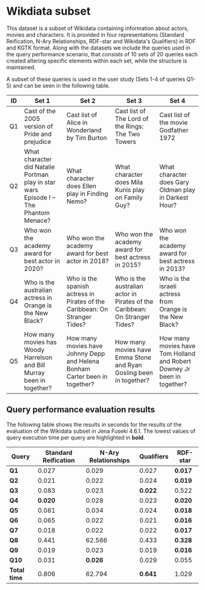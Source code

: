 # Wikdiata subset

This dataset is a subset of Wikidata containing information about actors, movies and characters. It is provided in four representations (Standard Reification, N-Ary Relationships, RDF-star and Wikidata's Qualifiers) in RDF and KGTK format. Along with the datasets we include the queries used in the query performance scenario, that consists of 10 sets of 20 queries each created altering specific elements within each set, while the structure is maintained.

A subset of these queries is used in the user study (Sets 1-4 of queries Q1-5) and can be seen in the following table.


| ID | Set 1                                                                                | Set 2                                                                       | Set 3                                                                       | Set 4                                                                   |
|----|--------------------------------------------------------------------------------------|-----------------------------------------------------------------------------|-----------------------------------------------------------------------------|-------------------------------------------------------------------------|
| Q1 | Cast of the 2005 version of Pride and prejudice                                      | Cast list of Alice in Wonderland by Tim Burton                              | Cast list of The Lord of the Rings: The Two Towers                          | Cast list of the movie Godfather 1972                                   |
| Q2 | What character did Natalie Portman play in star wars Episode I – The Phantom Menace? | What character does Ellen play in Finding Nemo?                             | What character does Mila Kunis play on Family Guy?                          | What character does Gary Oldman play in Darkest Hour?                   |
| Q3 | Who won the academy award for best actor in 2020?                                    | Who won the academy award for best actor in 2018?                           | Who won the academy award for best actress in 2015?                         | Who won the academy award for best actress in 2013?                     |
| Q4 | Who is the australian actress in Orange is the New Black?                            | Who is the spanish actress in Pirates of the Caribbean: On Stranger Tides?  | Who is the australian actor in Pirates of the Caribbean: On Stranger Tides? | Who is the israeli actress from Orange is the New Black?                |
| Q5 | How many movies has Woody Harrelson and Bill Murray been in together?                | How many movies have Johnny Depp and Helena Bonham Carter been in together? | How many movies have Emma Stone and Ryan Gosling been in together?          | How many movies have Tom Holland and Robert Downey Jr been in together? |



## Query performance evaluation results

The following table shows the results in seconds for the results of the evaluation of the Wikidata subset in Jena Fuseki 4.6.1. The lowest values of query execution time per query are highlighted in **bold**.

| Query      | Standard Reification | N-Ary Relationships | Qualifiers | RDF-star |
|------------|----------------------|---------------------|------------|----------|
|         **Q1** |                0.027 |               0.029 |      0.027 |    **0.017** |
|         **Q2** |                0.021 |               0.022 |      0.024 |    **0.019** |
|         **Q3** |                0.083 |               0.023 |      **0.022** |    0.522 |
|         **Q4** |                **0.020** |               0.028 |      0.023 |    **0.020** |
|         **Q5** |                0.081 |               0.034 |      0.024 |    **0.018** |
|         **Q6** |                0.065 |               0.022 |      0.021 |    **0.016** |
|         **Q7** |                0.018 |               0.022 |      0.022 |    **0.017** |
|         **Q8** |                0.441 |              62.566 |      0.433 |    **0.328** |
|         **Q9** |                0.019 |               0.023 |      0.019 |    **0.016** |
|        **Q10** |                0.031 |               **0.026** |      0.029 |    0.055 |
| **Total time** |                0.806 |              62.794 |      **0.641** |    1.029 |
